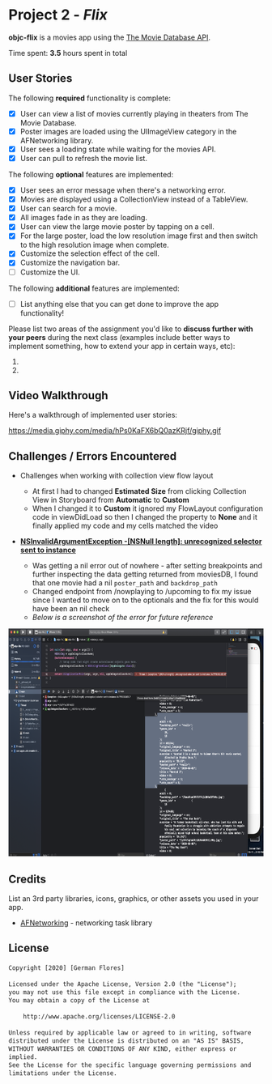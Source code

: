 # Project 2 - *Flix*

**objc-flix** is a movies app using the [The Movie Database API](http://docs.themoviedb.apiary.io/#).

Time spent: **3.5** hours spent in total

## User Stories

The following **required** functionality is complete:

- [x] User can view a list of movies currently playing in theaters from The Movie Database.
- [x] Poster images are loaded using the UIImageView category in the AFNetworking library.
- [x] User sees a loading state while waiting for the movies API.
- [x] User can pull to refresh the movie list.

The following **optional** features are implemented:

- [x] User sees an error message when there's a networking error.
- [x] Movies are displayed using a CollectionView instead of a TableView.
- [x] User can search for a movie.
- [x] All images fade in as they are loading.
- [x] User can view the large movie poster by tapping on a cell.
- [x] For the large poster, load the low resolution image first and then switch to the high resolution image when complete.
- [x] Customize the selection effect of the cell.
- [x] Customize the navigation bar.
- [ ] Customize the UI.

The following **additional** features are implemented:

- [ ] List anything else that you can get done to improve the app functionality!

Please list two areas of the assignment you'd like to **discuss further with your peers** during the next class (examples include better ways to implement something, how to extend your app in certain ways, etc):

1.
2.

## Video Walkthrough

Here's a walkthrough of implemented user stories:

https://media.giphy.com/media/hPs0KaFX6bQ0azKRjf/giphy.gif

## Challenges / Errors Encountered
- Challenges when working with collection view flow layout
    - At first I had to changed **Estimated Size** from clicking Collection View in Storyboard from **Automatic** to **Custom**
    - When I changed it to **Custom** it ignored my FlowLayout configuration code in viewDidLoad so then I changed the property to **None** and it finally applied my code and my cells matched the video
    
    
- **[NSInvalidArgumentException -[NSNull length]: unrecognized selector sent to instance](https://stackoverflow.com/questions/32808377/nsinvalidargumentexception-nsnull-length-unrecognized-selector-sent-to-insta)**
    - Was getting a nil error out of nowhere - after setting breakpoints and further inspecting the data getting returned from moviesDB, I found that one movie had a nil `poster_path` and `backdrop_path`
    - Changed endpoint from /nowplaying to /upcoming to fix my issue since I wanted to move on to the optionals and the fix for this would have been an nil check
    - *Below is a screenshot of the error for future reference*

<img src='https://github.com/Germantv/objc-flix/blob/master/Screen%20Shot%202020-06-04%20at%209.34.04%20AM.png' title='Error Nil key/value' height='450' width='800' alt='error screenshot' />
    

## Credits

List an 3rd party libraries, icons, graphics, or other assets you used in your app.

- [AFNetworking](https://github.com/AFNetworking/AFNetworking) - networking task library

## License

    Copyright [2020] [German Flores]

    Licensed under the Apache License, Version 2.0 (the "License");
    you may not use this file except in compliance with the License.
    You may obtain a copy of the License at

        http://www.apache.org/licenses/LICENSE-2.0

    Unless required by applicable law or agreed to in writing, software
    distributed under the License is distributed on an "AS IS" BASIS,
    WITHOUT WARRANTIES OR CONDITIONS OF ANY KIND, either express or implied.
    See the License for the specific language governing permissions and
    limitations under the License.
